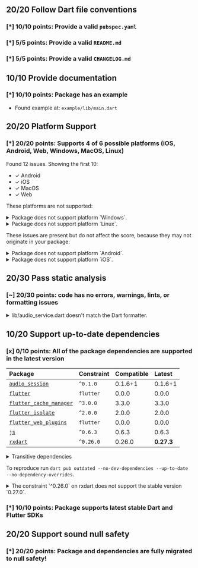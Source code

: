 ## 20/20 Follow Dart file conventions

### [*] 10/10 points: Provide a valid `pubspec.yaml`


### [*] 5/5 points: Provide a valid `README.md`


### [*] 5/5 points: Provide a valid `CHANGELOG.md`


## 10/10 Provide documentation

### [*] 10/10 points: Package has an example

* Found example at: `example/lib/main.dart`

## 20/20 Platform Support

### [*] 20/20 points: Supports 4 of 6 possible platforms (**iOS**, **Android**, **Web**, Windows, **MacOS**, Linux)

Found 12 issues. Showing the first 10:

* ✓ Android
* ✓ iOS
* ✓ MacOS
* ✓ Web

These platforms are not supported:

<details>
<summary>
Package does not support platform `Windows`.
</summary>

Because:
* `package:audio_service/audio_service.dart` that declares support for platforms: `Android`, `iOS`, `macOS`, `Web`.
</details>
<details>
<summary>
Package does not support platform `Linux`.
</summary>

Because:
* `package:audio_service/audio_service.dart` that declares support for platforms: `Android`, `iOS`, `macOS`, `Web`.
</details>

These issues are present but do not affect the score, because they may not originate in your package:

<details>
<summary>
Package does not support platform `Android`.
</summary>

Because:
* `package:audio_service/audio_service.dart` that imports:
* `package:flutter_cache_manager/flutter_cache_manager.dart` that imports:
* `package:flutter_cache_manager/src/web/web_helper.dart` that imports:
* `package:flutter_cache_manager/src/cache_store.dart` that imports:
* `package:flutter_cache_manager/src/config/config.dart` that imports:
* `package:flutter_cache_manager/src/config/_config_io.dart` that imports:
* `package:flutter_cache_manager/src/storage/file_system/file_system_io.dart` that imports:
* `package:path_provider/path_provider.dart` that imports:
* `package:path_provider_windows/path_provider_windows.dart` that declares support for platforms: `Windows`.
</details>
<details>
<summary>
Package does not support platform `iOS`.
</summary>

Because:
* `package:audio_service/audio_service.dart` that imports:
* `package:flutter_cache_manager/flutter_cache_manager.dart` that imports:
* `package:flutter_cache_manager/src/web/web_helper.dart` that imports:
* `package:flutter_cache_manager/src/cache_store.dart` that imports:
* `package:flutter_cache_manager/src/config/config.dart` that imports:
* `package:flutter_cache_manager/src/config/_config_io.dart` that imports:
* `package:flutter_cache_manager/src/storage/file_system/file_system_io.dart` that imports:
* `package:path_provider/path_provider.dart` that imports:
* `package:path_provider_windows/path_provider_windows.dart` that declares support for platforms: `Windows`.
</details>

## 20/30 Pass static analysis

### [~] 20/30 points: code has no errors, warnings, lints, or formatting issues

<details>
<summary>
lib/audio_service.dart doesn't match the Dart formatter.
</summary>

To format your files run: `flutter format .`
</details>

## 10/20 Support up-to-date dependencies

### [x] 0/10 points: All of the package dependencies are supported in the latest version

|Package|Constraint|Compatible|Latest|
|:-|:-|:-|:-|
|[`audio_session`]|`^0.1.0`|0.1.6+1|0.1.6+1|
|[`flutter`]|`flutter`|0.0.0|0.0.0|
|[`flutter_cache_manager`]|`^3.0.0`|3.3.0|3.3.0|
|[`flutter_isolate`]|`^2.0.0`|2.0.0|2.0.0|
|[`flutter_web_plugins`]|`flutter`|0.0.0|0.0.0|
|[`js`]|`^0.6.3`|0.6.3|0.6.3|
|[`rxdart`]|`^0.26.0`|0.26.0|**0.27.3**|

<details><summary>Transitive dependencies</summary>

|Package|Constraint|Compatible|Latest|
|:-|:-|:-|:-|
|[`async`]|-|2.8.2|2.8.2|
|[`characters`]|-|1.2.0|1.2.0|
|[`charcode`]|-|1.3.1|1.3.1|
|[`clock`]|-|1.1.0|1.1.0|
|[`collection`]|-|1.15.0|1.15.0|
|[`crypto`]|-|3.0.1|3.0.1|
|[`ffi`]|-|1.1.2|1.1.2|
|[`file`]|-|6.1.2|6.1.2|
|[`http`]|-|0.13.4|0.13.4|
|[`http_parser`]|-|4.0.0|4.0.0|
|[`meta`]|-|1.7.0|1.7.0|
|[`path`]|-|1.8.0|1.8.0|
|[`path_provider`]|-|2.0.7|2.0.7|
|[`path_provider_android`]|-|2.0.9|2.0.9|
|[`path_provider_ios`]|-|2.0.7|2.0.7|
|[`path_provider_linux`]|-|2.1.2|2.1.2|
|[`path_provider_macos`]|-|2.0.3|2.0.3|
|[`path_provider_platform_interface`]|-|2.0.1|2.0.1|
|[`path_provider_windows`]|-|2.0.4|2.0.4|
|[`pedantic`]|-|1.11.1|1.11.1|
|[`platform`]|-|3.0.2|3.0.2|
|[`plugin_platform_interface`]|-|2.0.2|2.0.2|
|[`process`]|-|4.2.4|4.2.4|
|[`sky_engine`]|-|0.0.99|0.0.99|
|[`source_span`]|-|1.8.1|1.8.1|
|[`sqflite`]|-|2.0.0+4|2.0.0+4|
|[`sqflite_common`]|-|2.0.1+1|2.0.1+1|
|[`string_scanner`]|-|1.1.0|1.1.0|
|[`synchronized`]|-|3.0.0|3.0.0|
|[`term_glyph`]|-|1.2.0|1.2.0|
|[`typed_data`]|-|1.3.0|1.3.0|
|[`uuid`]|-|3.0.5|3.0.5|
|[`vector_math`]|-|2.1.1|2.1.1|
|[`win32`]|-|2.3.1|2.3.1|
|[`xdg_directories`]|-|0.2.0|0.2.0|
</details>

To reproduce run `dart pub outdated --no-dev-dependencies --up-to-date --no-dependency-overrides`.

[`audio_session`]: https://pub.dev/packages/audio_session
[`flutter`]: https://pub.dev/packages/flutter
[`flutter_cache_manager`]: https://pub.dev/packages/flutter_cache_manager
[`flutter_isolate`]: https://pub.dev/packages/flutter_isolate
[`flutter_web_plugins`]: https://pub.dev/packages/flutter_web_plugins
[`js`]: https://pub.dev/packages/js
[`rxdart`]: https://pub.dev/packages/rxdart
[`async`]: https://pub.dev/packages/async
[`characters`]: https://pub.dev/packages/characters
[`charcode`]: https://pub.dev/packages/charcode
[`clock`]: https://pub.dev/packages/clock
[`collection`]: https://pub.dev/packages/collection
[`crypto`]: https://pub.dev/packages/crypto
[`ffi`]: https://pub.dev/packages/ffi
[`file`]: https://pub.dev/packages/file
[`http`]: https://pub.dev/packages/http
[`http_parser`]: https://pub.dev/packages/http_parser
[`meta`]: https://pub.dev/packages/meta
[`path`]: https://pub.dev/packages/path
[`path_provider`]: https://pub.dev/packages/path_provider
[`path_provider_android`]: https://pub.dev/packages/path_provider_android
[`path_provider_ios`]: https://pub.dev/packages/path_provider_ios
[`path_provider_linux`]: https://pub.dev/packages/path_provider_linux
[`path_provider_macos`]: https://pub.dev/packages/path_provider_macos
[`path_provider_platform_interface`]: https://pub.dev/packages/path_provider_platform_interface
[`path_provider_windows`]: https://pub.dev/packages/path_provider_windows
[`pedantic`]: https://pub.dev/packages/pedantic
[`platform`]: https://pub.dev/packages/platform
[`plugin_platform_interface`]: https://pub.dev/packages/plugin_platform_interface
[`process`]: https://pub.dev/packages/process
[`sky_engine`]: https://pub.dev/packages/sky_engine
[`source_span`]: https://pub.dev/packages/source_span
[`sqflite`]: https://pub.dev/packages/sqflite
[`sqflite_common`]: https://pub.dev/packages/sqflite_common
[`string_scanner`]: https://pub.dev/packages/string_scanner
[`synchronized`]: https://pub.dev/packages/synchronized
[`term_glyph`]: https://pub.dev/packages/term_glyph
[`typed_data`]: https://pub.dev/packages/typed_data
[`uuid`]: https://pub.dev/packages/uuid
[`vector_math`]: https://pub.dev/packages/vector_math
[`win32`]: https://pub.dev/packages/win32
[`xdg_directories`]: https://pub.dev/packages/xdg_directories

<details>
<summary>
The constraint `^0.26.0` on rxdart does not support the stable version `0.27.0`.
</summary>

Try running `dart pub upgrade --major-versions rxdart` to update the constraint.
</details>

### [*] 10/10 points: Package supports latest stable Dart and Flutter SDKs


## 20/20 Support sound null safety

### [*] 20/20 points: Package and dependencies are fully migrated to null safety!
